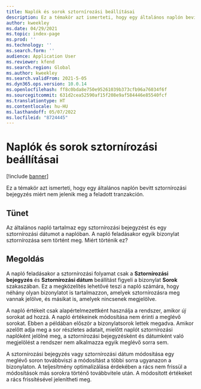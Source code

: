 ```yaml
---
title: Naplók és sorok sztornírozási beállításai
description: Ez a témakör azt ismerteti, hogy egy általános naplón bevitt sztornírozási bejegyzés miért nem jelenik meg a feladott tranzakción.
author: kweekley
ms.date: 04/29/2021
ms.topic: index-page
ms.prod: ''
ms.technology: ''
ms.search.form: ''
audience: Application User
ms.reviewer: kfend
ms.search.region: Global
ms.author: kweekley
ms.search.validFrom: 2021-5-05
ms.dyn365.ops.version: 10.0.14
ms.openlocfilehash: ff8c0bda8e750e95261039b373cfb96a76034f6f
ms.sourcegitcommit: 631d2cea52590af15f208e9af584446e85540fcf
ms.translationtype: HT
ms.contentlocale: hu-HU
ms.lasthandoff: 05/07/2022
ms.locfileid: "8724445"
---
```

# <a name="reverse-settings-on-journals-and-lines"></a>Naplók és sorok sztornírozási beállításai

[!include [banner](../includes/banner.md)]

Ez a témakör azt ismerteti, hogy egy általános naplón bevitt sztornírozási bejegyzés miért nem jelenik meg a feladott tranzakción.  

## <a name="symptom"></a>Tünet

Az általános napló tartalmaz egy sztornírozási bejegyzést és egy sztornírozási dátumot a naplóban. A napló feladásakor egyik bizonylat sztornírozása sem történt meg. Miért történik ez?

## <a name="resolution"></a>Megoldás

A napló feladásakor a sztornírozási folyamat csak a **Sztornírozási bejegyzés** és **Sztornírozási dátum** beállítást figyeli a bizonylat **Sorok** szakaszában. Ez a megközelítés lehetővé teszi a napló számára, hogy néhány olyan bizonylatot is tartalmazzon, amelyek sztornírozásra meg vannak jelölve, és másikat is, amelyek nincsenek megjelölve.

A napló értékeit csak alapértelmezettként használja a rendszer, amikor *új* sorokat ad hozzá. A napló értékeinek módosítása nem érinti a meglévő sorokat. Ebben a példában először a bizonylatsorok lettek megadva. Amikor azelőtt adja meg a sor részletes adatait, mielőtt naplót sztornírozási naplóként jelölné meg, a sztornírozási bejegyzésként és dátumként való megjelölést a rendszer nem alkalmazza egyik meglévő sorra sem.

A sztornírozási bejegyzés vagy sztornírozási dátum módosítása egy meglévő soron továbbviszi a módosítást a többi sorra ugyanazon a bizonylaton. A teljesítmény optimalizálása érdekében a rács nem frissül a módosítások más sorokra történő továbbvitele után. A módosított értékeket a rács frissítésével jelenítheti meg.


